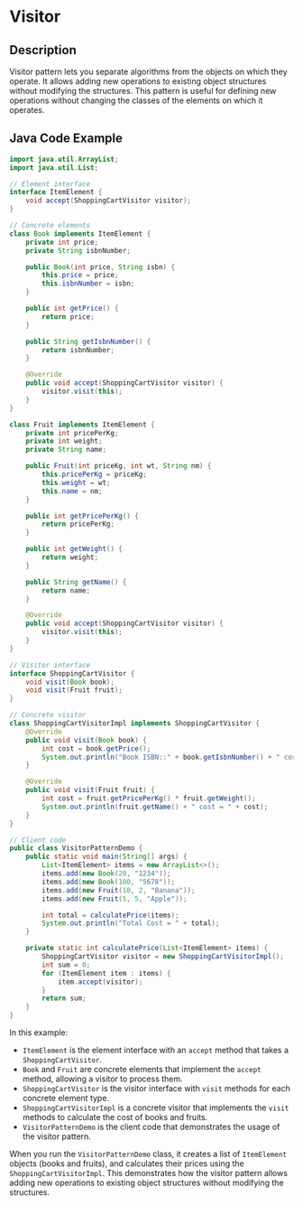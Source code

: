 # Visitor

## Description

Visitor pattern lets you separate algorithms from the objects on which they operate. It allows adding new operations to existing object structures without modifying the structures. This pattern is useful for defining new operations without changing the classes of the elements on which it operates.

## Java Code Example

```java
import java.util.ArrayList;
import java.util.List;

// Element interface
interface ItemElement {
    void accept(ShoppingCartVisitor visitor);
}

// Concrete elements
class Book implements ItemElement {
    private int price;
    private String isbnNumber;

    public Book(int price, String isbn) {
        this.price = price;
        this.isbnNumber = isbn;
    }

    public int getPrice() {
        return price;
    }

    public String getIsbnNumber() {
        return isbnNumber;
    }

    @Override
    public void accept(ShoppingCartVisitor visitor) {
        visitor.visit(this);
    }
}

class Fruit implements ItemElement {
    private int pricePerKg;
    private int weight;
    private String name;

    public Fruit(int priceKg, int wt, String nm) {
        this.pricePerKg = priceKg;
        this.weight = wt;
        this.name = nm;
    }

    public int getPricePerKg() {
        return pricePerKg;
    }

    public int getWeight() {
        return weight;
    }

    public String getName() {
        return name;
    }

    @Override
    public void accept(ShoppingCartVisitor visitor) {
        visitor.visit(this);
    }
}

// Visitor interface
interface ShoppingCartVisitor {
    void visit(Book book);
    void visit(Fruit fruit);
}

// Concrete visitor
class ShoppingCartVisitorImpl implements ShoppingCartVisitor {
    @Override
    public void visit(Book book) {
        int cost = book.getPrice();
        System.out.println("Book ISBN::" + book.getIsbnNumber() + " cost =" + cost);
    }

    @Override
    public void visit(Fruit fruit) {
        int cost = fruit.getPricePerKg() * fruit.getWeight();
        System.out.println(fruit.getName() + " cost = " + cost);
    }
}

// Client code
public class VisitorPatternDemo {
    public static void main(String[] args) {
        List<ItemElement> items = new ArrayList<>();
        items.add(new Book(20, "1234"));
        items.add(new Book(100, "5678"));
        items.add(new Fruit(10, 2, "Banana"));
        items.add(new Fruit(5, 5, "Apple"));

        int total = calculatePrice(items);
        System.out.println("Total Cost = " + total);
    }

    private static int calculatePrice(List<ItemElement> items) {
        ShoppingCartVisitor visitor = new ShoppingCartVisitorImpl();
        int sum = 0;
        for (ItemElement item : items) {
            item.accept(visitor);
        }
        return sum;
    }
}
```

In this example:

* `ItemElement` is the element interface with an `accept` method that takes a `ShoppingCartVisitor`.
* `Book` and `Fruit` are concrete elements that implement the `accept` method, allowing a visitor to process them.
* `ShoppingCartVisitor` is the visitor interface with `visit` methods for each concrete element type.
* `ShoppingCartVisitorImpl` is a concrete visitor that implements the `visit` methods to calculate the cost of books and fruits.
* `VisitorPatternDemo` is the client code that demonstrates the usage of the visitor pattern.

When you run the `VisitorPatternDemo` class, it creates a list of `ItemElement` objects (books and fruits), and calculates their prices using the `ShoppingCartVisitorImpl`. This demonstrates how the visitor pattern allows adding new operations to existing object structures without modifying the structures.

